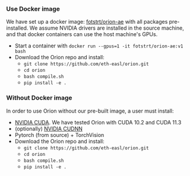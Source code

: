 ### Use Docker image

We have set up a docker image: [fotstrt/orion-ae](https://hub.docker.com/repository/docker/fotstrt/orion-ae/general) with all packages pre-installed. We assume NVIDIA drivers are installed in the source machine, and that docker containers can use the host machine's GPUs.

* Start a container with `docker run --gpus=1 -it fotstrt/orion-ae:v1 bash`
* Download the Orion repo and install:
    * `git clone https://github.com/eth-easl/orion.git`
    * `cd orion`
    * `bash compile.sh`
    * `pip install -e .`


### Without Docker image

In order to use Orion without our pre-built image, a user must install:
* [NVIDIA CUDA](https://developer.nvidia.com/cuda-toolkit). We have tested Orion with CUDA 10.2 and CUDA 11.3
* (optionally) [NVIDIA CUDNN](https://developer.nvidia.com/cudnn)
* Pytorch (from source) + TorchVision
* Download the Orion repo and install:
    * `git clone https://github.com/eth-easl/orion.git`
    * `cd orion`
    * `bash compile.sh`
    * `pip install -e .`